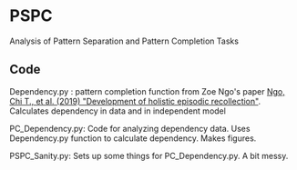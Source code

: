 # PSPC
Analysis of Pattern Separation and Pattern Completion Tasks


## Code
Dependency.py : pattern completion function from Zoe Ngo's paper <a href="https://journals.sagepub.com/doi/pdf/10.1177/0956797619879441?casa_token=CxeEFKRTej4AAAAA:mEFotNV6cWVbi2jiY1nBzA2aJGosUFkXo7RkiGsT0TqL6v4nso0U4Ak1N1bTOh1t-geNIF58hf544A">Ngo, Chi T., et al. (2019) "Development of holistic episodic recollection"</a>. Calculates dependency in data and in independent model

PC_Dependency.py: Code for analyzing dependency data. Uses Dependency.py function to calculate dependency. Makes figures.

PSPC_Sanity.py: Sets up some things for PC_Dependency.py. A bit messy.

